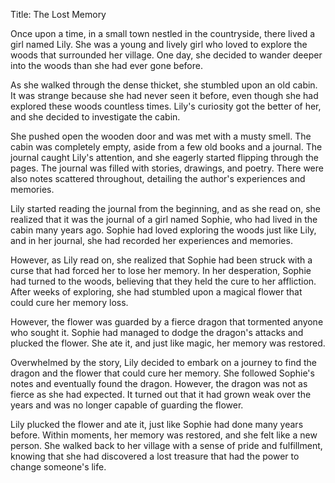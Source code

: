 Title: The Lost Memory

Once upon a time, in a small town nestled in the countryside, there lived a girl named Lily. She was a young and lively girl who loved to explore the woods that surrounded her village. One day, she decided to wander deeper into the woods than she had ever gone before.

As she walked through the dense thicket, she stumbled upon an old cabin. It was strange because she had never seen it before, even though she had explored these woods countless times. Lily's curiosity got the better of her, and she decided to investigate the cabin.

She pushed open the wooden door and was met with a musty smell. The cabin was completely empty, aside from a few old books and a journal. The journal caught Lily's attention, and she eagerly started flipping through the pages. The journal was filled with stories, drawings, and poetry. There were also notes scattered throughout, detailing the author's experiences and memories.

Lily started reading the journal from the beginning, and as she read on, she realized that it was the journal of a girl named Sophie, who had lived in the cabin many years ago. Sophie had loved exploring the woods just like Lily, and in her journal, she had recorded her experiences and memories.

However, as Lily read on, she realized that Sophie had been struck with a curse that had forced her to lose her memory. In her desperation, Sophie had turned to the woods, believing that they held the cure to her affliction. After weeks of exploring, she had stumbled upon a magical flower that could cure her memory loss.

However, the flower was guarded by a fierce dragon that tormented anyone who sought it. Sophie had managed to dodge the dragon's attacks and plucked the flower. She ate it, and just like magic, her memory was restored.

Overwhelmed by the story, Lily decided to embark on a journey to find the dragon and the flower that could cure her memory. She followed Sophie's notes and eventually found the dragon. However, the dragon was not as fierce as she had expected. It turned out that it had grown weak over the years and was no longer capable of guarding the flower.

Lily plucked the flower and ate it, just like Sophie had done many years before. Within moments, her memory was restored, and she felt like a new person. She walked back to her village with a sense of pride and fulfillment, knowing that she had discovered a lost treasure that had the power to change someone's life.
